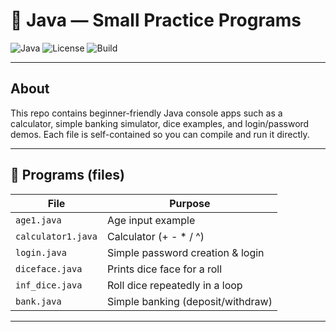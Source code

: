 
# 💎 Java — Small Practice Programs

![Java](https://img.shields.io/badge/Language-Java-red)
![License](https://img.shields.io/badge/License-MIT-green)
![Build](https://img.shields.io/badge/Build-Passing-brightgreen)

---

## About
This repo contains beginner-friendly Java console apps such as a calculator, simple banking simulator, dice examples, and login/password demos. Each file is self-contained so you can compile and run it directly.

---

## 📂 Programs (files)
| File | Purpose |
|---|---|
| `age1.java` | Age input example |
| `calculator1.java` | Calculator (+ - * / ^) |
| `login.java` | Simple password creation & login |
| `diceface.java` | Prints dice face for a roll |
| `inf_dice.java` | Roll dice repeatedly in a loop |
| `bank.java` | Simple banking (deposit/withdraw) |

---



